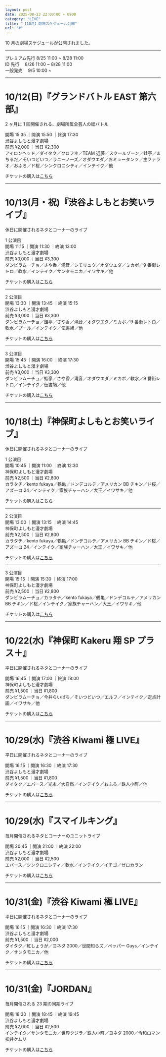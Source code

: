 ```yaml
---
layout: post
date: 2025-08-23 22:00:00 + 0900
category: "LIVE"
title: "【10月】劇場スケジュール公開"
url: "#"
---
```


10 月の劇場スケジュールが公開されました。

<hr class="line2">

プレミアム先行 8/25 11:00 ~ 8/28 11:00<br>
ID 先行　 8/26 11:00 ~ 8/28 11:00<br>
一般発売　 9/5 10:00 ~

<hr class="line2">

# 10/12(日)『グランドバトル EAST 第六部』<br>

2 ヶ月に 1 回開催される、劇場所属全芸人の総バトル

<i class="fa-regular fa-clock"></i> 開場 15:35 ｜開演 15:50 ｜終演 17:30 <br>
<i class="fa-solid fa-location-dot"></i> 渋谷よしもと漫才劇場<br>
<i class="fa-solid fa-ticket"></i> 前売 ¥2,000 ｜当日 ¥2.300<br>
<i class="fa-solid fa-users"></i> アイロンヘッド／ダイタク／クロフネ／TEAM 近藤／スクールゾーン／蛙亭／まちるだ／そいつどいつ／ラニーノーズ／オダウエダ／おミュータンツ／生ファラオ／おふろ／ド桜／シンクロニシティ／インテイク／他

チケットの購入は<a href="https://ticket.fany.lol/event/detail/6758/21034?utm_medium=schedule&utm_source=shibuya_manzaigekijyo&utm_campaign=%E3%82%B0%E3%83%A9%E3%83%B3%E3%83%89%E3%83%90%E3%83%88%E3%83%ABEAST%20%E7%AC%AC%E5%85%AD%E9%83%A8" target="_blank">こちら</a>

<hr class="line2">

# 10/13(月・祝)『渋谷よしもとお笑いライブ』<br>

休日に開催されるネタとコーナーのライブ

1 公演目<br>
<i class="fa-regular fa-clock"></i> 開場 11:15 ｜開演 11:30 ｜終演 13:00 <br>
<i class="fa-solid fa-location-dot"></i> 渋谷よしもと漫才劇場<br>
<i class="fa-solid fa-ticket"></i> 前売 ¥3,000 ｜当日 ¥3,300<br>
<i class="fa-solid fa-users"></i> ダンビラムーチョ／さや香／滝音／シモリュウ／オダウエダ／ミカボ／9 番街レトロ／軟水／インテイク／サンタモニカ／イワサキ／他

チケットの購入は<a href="https://ticket.fany.lol/event/detail/6465/20530?utm_medium=schedule&utm_source=shibuya_manzaigekijyo&utm_campaign=%E6%B8%8B%E8%B0%B7%E3%82%88%E3%81%97%E3%82%82%E3%81%A8%E3%81%8A%E7%AC%91%E3%81%84%E3%83%A9%E3%82%A4%E3%83%96" target="_blank">こちら</a>

<hr class="line1">

2 公演目<br>
<i class="fa-regular fa-clock"></i> 開場 13:30 ｜開演 13:45 ｜終演 15:15<br>
<i class="fa-solid fa-location-dot"></i> 渋谷よしもと漫才劇場<br>
<i class="fa-solid fa-ticket"></i> 前売 ¥3,000 ｜当日 ¥3,300<br>
<i class="fa-solid fa-users"></i> ダンビラムーチョ／蛙亭／さや香／滝音／オダウエダ／ミカボ／9 番街レトロ／軟水／プール／インテイク／伝書鳩／他

チケットの購入は<a href="https://ticket.fany.lol/event/detail/6465/20531?utm_medium=schedule&utm_source=shibuya_manzaigekijyo&utm_campaign=%E6%B8%8B%E8%B0%B7%E3%82%88%E3%81%97%E3%82%82%E3%81%A8%E3%81%8A%E7%AC%91%E3%81%84%E3%83%A9%E3%82%A4%E3%83%96" target="_blank">こちら</a>

<hr class="line1">

3 公演目<br>
<i class="fa-regular fa-clock"></i> 開場 15:45 ｜開演 16:00 ｜終演 17:30<br>
<i class="fa-solid fa-location-dot"></i> 渋谷よしもと漫才劇場<br>
<i class="fa-solid fa-ticket"></i> 前売 ¥3,000 ｜当日 ¥3,300<br>
<i class="fa-solid fa-users"></i> ダンビラムーチョ／蛙亭／さや香／滝音／オダウエダ／ミカボ／軟水／9 番街レトロ／インテイク／伝書鳩／他

チケットの購入は<a href="https://ticket.fany.lol/event/detail/6465/20532?utm_medium=schedule&utm_source=shibuya_manzaigekijyo&utm_campaign=%E6%B8%8B%E8%B0%B7%E3%82%88%E3%81%97%E3%82%82%E3%81%A8%E3%81%8A%E7%AC%91%E3%81%84%E3%83%A9%E3%82%A4%E3%83%96" target="_blank">こちら</a>

<hr class="line2">

# 10/18(土)『神保町よしもとお笑いライブ』

休日に開催されるネタとコーナーのライブ

1 公演目<br>
<i class="fa-regular fa-clock"></i> 開場 10:45 ｜開演 11:00 ｜終演 12:30<br>
<i class="fa-solid fa-location-dot"></i> 神保町よしもと漫才劇場<br>
<i class="fa-solid fa-ticket"></i> 前売 ¥2,500 ｜当日 ¥2,800<br>
<i class="fa-solid fa-users"></i> カラタチ／kento fukaya／鶴亀／ドンデコルテ／アメリカン BB チキン／ド桜／アズーロ 24／インテイク／家族チャーハン／大王／イワサキ／他

チケットの購入は<a href="https://ticket.fany.lol/event/detail/6699/20990?utm_medium=schedule&utm_source=jimbocho_manzaigekijyo&utm_campaign=%E7%A5%9E%E4%BF%9D%E7%94%BA%E3%82%88%E3%81%97%E3%82%82%E3%81%A8%E3%81%8A%E7%AC%91%E3%81%84%E3%83%A9%E3%82%A4%E3%83%96" target="_blank">こちら</a>

<hr class="line1">

2 公演目<br>
<i class="fa-regular fa-clock"></i> 開場 13:00 ｜開演 13:15 ｜終演 14:45<br>
<i class="fa-solid fa-location-dot"></i> 神保町よしもと漫才劇場<br>
<i class="fa-solid fa-ticket"></i> 前売 ¥2,500 ｜当日 ¥2,800<br>
<i class="fa-solid fa-users"></i> カラタチ／kento fukaya／鶴亀／ドンデコルテ／アメリカン BB チキン／ド桜／アズーロ 24／インテイク／家族チャーハン／大王／イワサキ／他

チケットの購入は<a href="https://ticket.fany.lol/event/detail/6699/21010?utm_medium=schedule&utm_source=jimbocho_manzaigekijyo&utm_campaign=%E7%A5%9E%E4%BF%9D%E7%94%BA%E3%82%88%E3%81%97%E3%82%82%E3%81%A8%E3%81%8A%E7%AC%91%E3%81%84%E3%83%A9%E3%82%A4%E3%83%96" target="_blank">こちら</a>

<hr class="line1">

3 公演目<br>
<i class="fa-regular fa-clock"></i> 開場 15:15 ｜開演 15:30 ｜終演 17:00<br>
<i class="fa-solid fa-location-dot"></i> 神保町よしもと漫才劇場<br>
<i class="fa-solid fa-ticket"></i> 前売 ¥2,500 ｜当日 ¥2,800<br>
<i class="fa-solid fa-users"></i> ダンビラムーチョ／カラタチ／kento fukaya／鶴亀／ドンデコルテ／アメリカン BB チキン／ド桜／インテイク／家族チャーハン／大王／イワサキ／他

チケットの購入は<a href="https://ticket.fany.lol/event/detail/6699/21011?utm_medium=schedule&utm_source=jimbocho_manzaigekijyo&utm_campaign=%E7%A5%9E%E4%BF%9D%E7%94%BA%E3%82%88%E3%81%97%E3%82%82%E3%81%A8%E3%81%8A%E7%AC%91%E3%81%84%E3%83%A9%E3%82%A4%E3%83%96" target="_blank">こちら</a>

<hr class="line2">

# 10/22(水)『神保町 Kakeru 翔 SP プラス＋』

平日に開催されるネタとコーナーのライブ

<i class="fa-regular fa-clock"></i> 開場 16:45 ｜開演 17:00 ｜終演 18:00<br>
<i class="fa-solid fa-location-dot"></i> 神保町よしもと漫才劇場<br>
<i class="fa-solid fa-ticket"></i> 前売 ¥1,500 ｜当日 ¥1,800<br>
<i class="fa-solid fa-users"></i> ダンビラムーチョ／今井らいぱち／そいつどいつ／エルフ／インテイク／定点計画／イワサキ／他

チケットの購入は<a href="https://ticket.fany.lol/event/detail/6697/20983?utm_medium=schedule&utm_source=jimbocho_manzaigekijyo&utm_campaign=%E7%A5%9E%E4%BF%9D%E7%94%BAKakeru%E7%BF%94SP%E3%83%97%E3%83%A9%E3%82%B9%EF%BC%8B" target="_blank">こちら</a>

<hr class="line2">

# 10/29(水)『渋谷 Kiwami 極 LIVE』

平日に開催されるネタとコーナーのライブ

<i class="fa-regular fa-clock"></i> 開場 16:15 ｜開演 16:30 ｜終演 17:30<br>
<i class="fa-solid fa-location-dot"></i> 渋谷よしもと漫才劇場<br>
<i class="fa-solid fa-ticket"></i> 前売 ¥1,500 ｜当日 ¥1,800<br>
<i class="fa-solid fa-users"></i> ダイタク／エバース／光永／大自然／インテイク／おふろ／鉄人小町／他

チケットの購入は<a href="https://ticket.fany.lol/event/detail/6467/20558?utm_medium=schedule&utm_source=shibuya_manzaigekijyo&utm_campaign=%E6%B8%8B%E8%B0%B7Kiwami%E6%A5%B5LIVE" target="_blank">こちら</a>

<hr class="line2">

# 10/29(水)『スマイルキング』

毎月開催されるネタとコーナーのユニットライブ

<i class="fa-regular fa-clock"></i> 開場 20:45 ｜開演 21:00 ｜終演 22:00<br>
<i class="fa-solid fa-location-dot"></i> 渋谷よしもと漫才劇場<br>
<i class="fa-solid fa-ticket"></i> 前売 ¥2,000 ｜当日 ¥2,500<br>
<i class="fa-solid fa-users"></i> エバース／シンクロニシティ／軟水／インテイク／イチゴ／ゼロカラン

チケットの購入は<a href="https://ticket.fany.lol/event/detail/6421/20480?utm_medium=schedule&utm_source=shibuya_manzaigekijyo&utm_campaign=%E3%82%B9%E3%83%9E%E3%82%A4%E3%83%AB%E3%82%AD%E3%83%B3%E3%82%B0" target="_blank">こちら</a>

<hr class="line2">

# 10/31(金)『渋谷 Kiwami 極 LIVE』

平日に開催されるネタとコーナーのライブ

<i class="fa-regular fa-clock"></i> 開場 16:15 ｜開演 16:30 ｜終演 17:30<br>
<i class="fa-solid fa-location-dot"></i> 渋谷よしもと漫才劇場<br>
<i class="fa-solid fa-ticket"></i> 前売 ¥1,500 ｜当日 ¥2,000<br>
<i class="fa-solid fa-users"></i> ダイタク／紅しょうが／ヨネダ 2000／世間知らズ／ペッパー Guys／インテイク／サンタモニカ／他

チケットの購入は<a href="https://ticket.fany.lol/event/detail/6467/20559?utm_medium=schedule&utm_source=shibuya_manzaigekijyo&utm_campaign=%E6%B8%8B%E8%B0%B7Kiwami%E6%A5%B5LIVE" target="_blank">こちら</a>

<hr class="line2">

# 10/31(金)『JORDAN』

毎月開催される 23 期の同期ライブ

<i class="fa-regular fa-clock"></i> 開場 18:30 ｜開演 18:45 ｜終演 19:45<br>
<i class="fa-solid fa-location-dot"></i> 渋谷よしもと漫才劇場<br>
<i class="fa-solid fa-ticket"></i> 前売 ¥2,000 ｜当日 ¥2,500<br>
<i class="fa-solid fa-users"></i> インテイク／サンタモニカ／世界クジラ／鉄人小町／ヨネダ 2000／令和ロマン 松井ケムリ

チケットの購入は<a href="https://ticket.fany.lol/event/detail/6426/20482?utm_medium=schedule&utm_source=shibuya_manzaigekijyo&utm_campaign=JORDAN" target="_blank">こちら</a>
